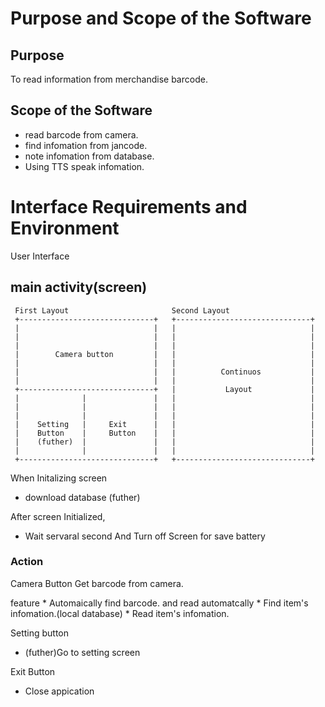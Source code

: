 # Purpose and Scope of the Software
## Purpose
 To read information from merchandise barcode.
## Scope of the Software
 * read barcode from camera.
 * find infomation from jancode.
 * note infomation from database.
 * Using TTS speak infomation.
 
#  Interface Requirements and Environment
  User Interface
  
## main activity(screen)

     First Layout                       Second Layout
     +------------------------------+   +------------------------------+
     |                              |   |                              |
     |                              |   |                              |
     |                              |   |                              |
     |        Camera button         |   |                              |
     |                              |   |                              |
     |                              |   |          Continuos           |
     |                              |   |                              |
     +------------------------------+   |           Layout             |
     |              |               |   |                              |
     |              |               |   |                              |
     |              |               |   |                              |
     |    Setting   |     Exit      |   |                              |
     |    Button    |     Button    |   |                              |
     |    (futher)  |               |   |                              |
     |              |               |   |                              |
     +------------------------------+   +------------------------------+
   
  When Initalizing screen
  - download database (futher)
   
  After screen Initialized, 
  - Wait servaral second And Turn off Screen for save battery


### Action
  Camera Button
   Get barcode from camera.
   
   feature 
    * Automaically find barcode. and read automatcally
    * Find item's infomation.(local database)
    * Read item's infomation.  
  
  Setting button
   * (futher)Go to setting screen
  
  Exit Button
   * Close appication
  
